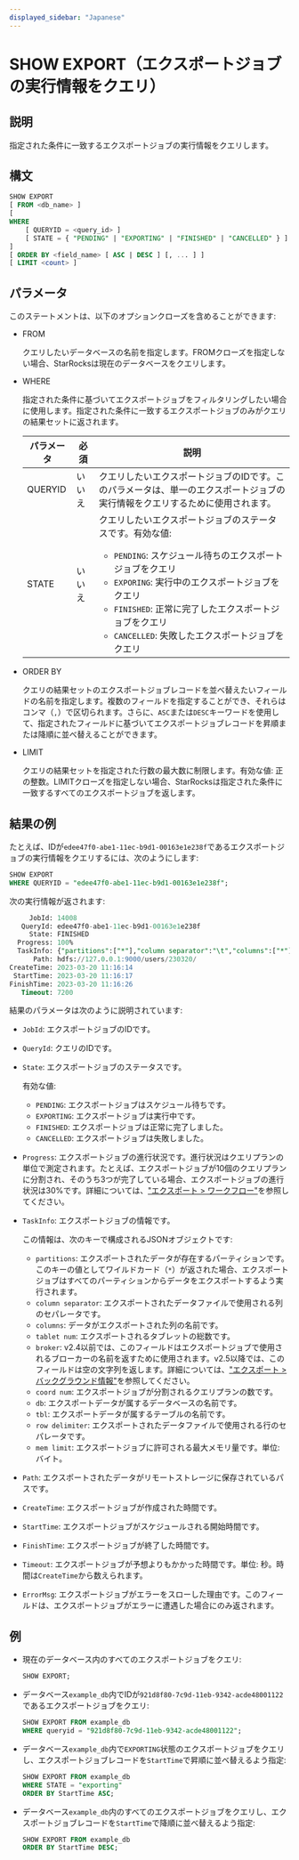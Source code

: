 ```yaml
---
displayed_sidebar: "Japanese"
---
```


# SHOW EXPORT（エクスポートジョブの実行情報をクエリ）

## 説明

指定された条件に一致するエクスポートジョブの実行情報をクエリします。

## 構文

```SQL
SHOW EXPORT
[ FROM <db_name> ]
[
WHERE
    [ QUERYID = <query_id> ]
    [ STATE = { "PENDING" | "EXPORTING" | "FINISHED" | "CANCELLED" } ]
]
[ ORDER BY <field_name> [ ASC | DESC ] [, ... ] ]
[ LIMIT <count> ]
```

## パラメータ

このステートメントは、以下のオプションクローズを含めることができます:

- FROM

  クエリしたいデータベースの名前を指定します。FROMクローズを指定しない場合、StarRocksは現在のデータベースをクエリします。

- WHERE

  指定された条件に基づいてエクスポートジョブをフィルタリングしたい場合に使用します。指定された条件に一致するエクスポートジョブのみがクエリの結果セットに返されます。

  | **パラメータ** | **必須** | **説明** |
  | ------------- | ---------- | ------------ |
  | QUERYID       | いいえ       | クエリしたいエクスポートジョブのIDです。このパラメータは、単一のエクスポートジョブの実行情報をクエリするために使用されます。 |
  | STATE         | いいえ       | クエリしたいエクスポートジョブのステータスです。有効な値:<ul><li>`PENDING`: スケジュール待ちのエクスポートジョブをクエリ</li><li>`EXPORING`: 実行中のエクスポートジョブをクエリ</li><li>`FINISHED`: 正常に完了したエクスポートジョブをクエリ</li><li>`CANCELLED`: 失敗したエクスポートジョブをクエリ</li></ul> |

- ORDER BY

  クエリの結果セットのエクスポートジョブレコードを並べ替えたいフィールドの名前を指定します。複数のフィールドを指定することができ、それらはコンマ（`,`）で区切られます。さらに、`ASC`または`DESC`キーワードを使用して、指定されたフィールドに基づいてエクスポートジョブレコードを昇順または降順に並べ替えることができます。

- LIMIT

  クエリの結果セットを指定された行数の最大数に制限します。有効な値: 正の整数。LIMITクローズを指定しない場合、StarRocksは指定された条件に一致するすべてのエクスポートジョブを返します。

## 結果の例

たとえば、IDが`edee47f0-abe1-11ec-b9d1-00163e1e238f`であるエクスポートジョブの実行情報をクエリするには、次のようにします:

```SQL
SHOW EXPORT
WHERE QUERYID = "edee47f0-abe1-11ec-b9d1-00163e1e238f";
```

次の実行情報が返されます:

```SQL
     JobId: 14008
   QueryId: edee47f0-abe1-11ec-b9d1-00163e1e238f
     State: FINISHED
  Progress: 100%
  TaskInfo: {"partitions":["*"],"column separator":"\t","columns":["*"],"tablet num":10,"broker":"","coord num":1,"db":"db0","tbl":"tbl_simple","row delimiter":"\n","mem limit":2147483648}
      Path: hdfs://127.0.0.1:9000/users/230320/
CreateTime: 2023-03-20 11:16:14
 StartTime: 2023-03-20 11:16:17
FinishTime: 2023-03-20 11:16:26
   Timeout: 7200
```

結果のパラメータは次のように説明されています:

- `JobId`: エクスポートジョブのIDです。
- `QueryId`: クエリのIDです。
- `State`: エクスポートジョブのステータスです。

  有効な値:

  - `PENDING`: エクスポートジョブはスケジュール待ちです。
  - `EXPORTING`: エクスポートジョブは実行中です。
  - `FINISHED`: エクスポートジョブは正常に完了しました。
  - `CANCELLED`: エクスポートジョブは失敗しました。

- `Progress`: エクスポートジョブの進行状況です。進行状況はクエリプランの単位で測定されます。たとえば、エクスポートジョブが10個のクエリプランに分割され、そのうち3つが完了している場合、エクスポートジョブの進行状況は30%です。詳細については、["エクスポート > ワークフロー"](../../../unloading/Export.md#workflow)を参照してください。
- `TaskInfo`: エクスポートジョブの情報です。

  この情報は、次のキーで構成されるJSONオブジェクトです:

  - `partitions`: エクスポートされたデータが存在するパーティションです。このキーの値としてワイルドカード（`*`）が返された場合、エクスポートジョブはすべてのパーティションからデータをエクスポートするよう実行されます。
  - `column separator`: エクスポートされたデータファイルで使用される列のセパレータです。
  - `columns`: データがエクスポートされた列の名前です。
  - `tablet num`: エクスポートされるタブレットの総数です。
  - `broker`: v2.4以前では、このフィールドはエクスポートジョブで使用されるブローカーの名前を返すために使用されます。v2.5以降では、このフィールドは空の文字列を返します。詳細については、["エクスポート > バックグラウンド情報"](../../../unloading/Export.md#background-information)を参照してください。
  - `coord num`: エクスポートジョブが分割されるクエリプランの数です。
  - `db`: エクスポートデータが属するデータベースの名前です。
  - `tbl`: エクスポートデータが属するテーブルの名前です。
  - `row delimiter`: エクスポートされたデータファイルで使用される行のセパレータです。
  - `mem limit`: エクスポートジョブに許可される最大メモリ量です。単位: バイト。

- `Path`: エクスポートされたデータがリモートストレージに保存されているパスです。
- `CreateTime`: エクスポートジョブが作成された時間です。
- `StartTime`: エクスポートジョブがスケジュールされる開始時間です。
- `FinishTime`: エクスポートジョブが終了した時間です。
- `Timeout`: エクスポートジョブが予想よりもかかった時間です。単位: 秒。時間は`CreateTime`から数えられます。
- `ErrorMsg`: エクスポートジョブがエラーをスローした理由です。このフィールドは、エクスポートジョブがエラーに遭遇した場合にのみ返されます。

## 例

- 現在のデータベース内のすべてのエクスポートジョブをクエリ:

  ```SQL
  SHOW EXPORT;
  ```

- データベース`example_db`内でIDが`921d8f80-7c9d-11eb-9342-acde48001122`であるエクスポートジョブをクエリ:

  ```SQL
  SHOW EXPORT FROM example_db
  WHERE queryid = "921d8f80-7c9d-11eb-9342-acde48001122";
  ```

- データベース`example_db`内で`EXPORTING`状態のエクスポートジョブをクエリし、エクスポートジョブレコードを`StartTime`で昇順に並べ替えるよう指定:

  ```SQL
  SHOW EXPORT FROM example_db
  WHERE STATE = "exporting"
  ORDER BY StartTime ASC;
  ```

- データベース`example_db`内のすべてのエクスポートジョブをクエリし、エクスポートジョブレコードを`StartTime`で降順に並べ替えるよう指定:

  ```SQL
  SHOW EXPORT FROM example_db
  ORDER BY StartTime DESC;
  ```
